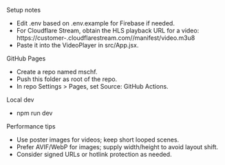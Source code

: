 Setup notes

- Edit .env based on .env.example for Firebase if needed.
- For Cloudflare Stream, obtain the HLS playback URL for a video: https://customer-<account-id>.cloudflarestream.com/<video-uid>/manifest/video.m3u8
- Paste it into the VideoPlayer in src/App.jsx.

GitHub Pages
- Create a repo named mschf.
- Push this folder as root of the repo.
- In repo Settings > Pages, set Source: GitHub Actions.

Local dev
- npm run dev

Performance tips
- Use poster images for videos; keep short looped scenes.
- Prefer AVIF/WebP for images; supply width/height to avoid layout shift.
- Consider signed URLs or hotlink protection as needed.

